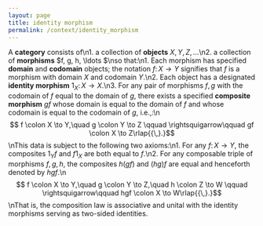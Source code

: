 ```yaml
---
layout: page
title: identity morphism
permalink: /context/identity_morphism
---
```

A **category** consists of\n1. a collection of **objects** $X, Y, Z, \ldots$\n2. a collection of **morphisms** $f, g, h, \ldots $\nso that:\n1. Each morphism has specified **domain** and **codomain**  objects; the notation $f \colon X \to Y$ signifies that $f$ is a morphism with domain $X$ and codomain $Y$.\n2. Each object has a designated **identity morphism** $1_X \colon X \to X$.\n3. For any pair of morphisms $f,g$ with the codomain of $f$ equal to the domain of $g$, there exists a specified **composite morphism** $gf$ whose domain is equal to the domain of $f$ and whose codomain is equal to the codomain of $g$, i.e.,:\n$$ f \colon X \to Y,\quad g \colon Y \to Z \qquad \rightsquigarrow\qquad gf \colon X \to Z\rlap{{\,}.}$$\nThis data is subject to the following two axioms:\n1. For any $f \colon X \to Y$, the composites $1_Y f$ and $f 1_X$ are both equal to $f$.\n2. For any composable triple of morphisms $f,g,h$, the composites $h(gf)$ and $(hg)f$ are equal and henceforth denoted by $hgf$.\n$$ f \colon X \to Y,\quad g \colon Y \to Z,\quad h \colon Z \to W \qquad \rightsquigarrow\qquad hgf \colon X \to W\rlap{{\,}.}$$\nThat is,  the composition law is associative and unital with the identity morphisms serving as two-sided identities.

